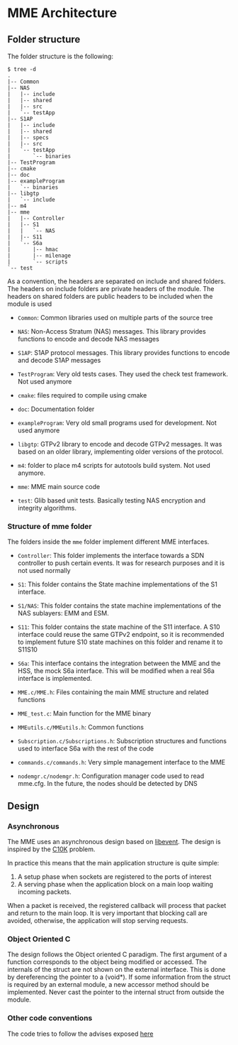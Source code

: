 MME Architecture
================

Folder structure
----------------

The folder structure is the following:

```
$ tree -d
.
|-- Common
|-- NAS
|   |-- include
|   |-- shared
|   |-- src
|   `-- testApp
|-- S1AP
|   |-- include
|   |-- shared
|   |-- specs
|   |-- src
|   `-- testApp
|       `-- binaries
|-- TestProgram
|-- cmake
|-- doc
|-- exampleProgram
|   `-- binaries
|-- libgtp
|   `-- include
|-- m4
|-- mme
|   |-- Controller
|   |-- S1
|   |   `-- NAS
|   |-- S11
|   `-- S6a
|       |-- hmac
|       |-- milenage
|       `-- scripts
`-- test

```

As a convention, the headers are separated on include and shared folders.
The headers on include folders are private headers of the module.
The headers on shared folders are public headers to be included when the module is used

- `Common`: Common libraries used on multiple parts of the source tree

- `NAS`: Non-Access Stratum (NAS) messages.
This library provides functions to encode and decode NAS messages

- `S1AP`: S1AP protocol messages.
This library provides functions to encode and decode S1AP messages

- `TestProgram`: Very old tests cases.
They used the check test framework.
Not used anymore

- `cmake`: files required to compile using cmake

- `doc`: Documentation folder

- `exampleProgram`: Very old small programs used for development. Not used anymore

- `libgtp`: GTPv2 library to encode and decode GTPv2 messages.
It was based on an older library, implementing older versions of the protocol.

- `m4`: folder to place m4 scripts for autotools build system.
Not used anymore.

- `mme`: MME main source code

- `test`: Glib based unit tests.
Basically testing NAS encryption and integrity algorithms.

### Structure of mme folder

The folders inside the `mme` folder implement different MME interfaces.

- `Controller`: This folder implements the interface towards a SDN controller to push certain events.
It was for research purposes and it is not used normally

- `S1`: This folder contains the State machine implementations of the S1 interface.

- `S1/NAS`: This folder contains the state machine implementations of the NAS sublayers: EMM and ESM.

- `S11`: This folder contains the state machine of the S11 interface.
A S10 interface could reuse the same GTPv2 endpoint, so it is recommended to implement future S10 state machines on this folder and rename it to S11S10

- `S6a`: This interface contains the integration between the MME and the HSS, the mock S6a interface.
This will be modified when a real S6a interface is implemented.

- `MME.c/MME.h`: Files containing the main MME structure and related functions

- `MME_test.c`: Main function for the MME binary

- `MMEutils.c/MMEutils.h`: Common functions

- `Subscription.c/Subscriptions.h`: Subscription structures and functions used to interface S6a with the rest of the code

- `commands.c/commands.h`: Very simple management interface to the MME

- `nodemgr.c/nodemgr.h`: Configuration manager code used to read mme.cfg.
In the future, the nodes should be detected by DNS

Design
------

### Asynchronous

The MME uses an asynchronous design based on [libevent][libevent].
The design is inspired by the [C10K][c10k] problem.

In practice this means that the main application structure is quite simple:

1. A setup phase when sockets are registered to the ports of interest
2. A serving phase when the application block on a main loop waiting incoming packets.

When a packet is received, the registered callback will process that packet and return to the main loop.
It is very important that blocking call are avoided, otherwise, the application will stop serving requests.


### Object Oriented C

The design follows the Object oriented C paradigm.
The first argument of a function corresponds to the object being modified or accessed.
The internals of the struct are not shown on the external interface.
This is done by dereferencing the pointer to a (void*).
If some information from the struct is required by an external module, a new accessor method should be implemented.
Never cast the pointer to the internal struct from outside the module.

### Other code conventions

The code tries to follow the advises exposed [here][howtoc]

[howtoc]: https://matt.sh/howto-c
[c10k]: http://www.kegel.com/c10k.html
[libevent]: http://libevent.org
